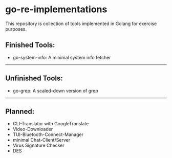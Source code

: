 # go-re-implementations
This repository is collection of tools implemented in Golang for exercise purposes.

## Finished Tools:
- go-system-info: A minimal system info fetcher

---
## Unfinished Tools:
- go-grep: A scaled-down version of grep

---
## Planned:
- CLI-Translator with GoogleTranslate
- Video-Downloader
- TUI-Bluetooth-Connect-Manager
- minimal Chat-Client/Server
- Virus Signature Checker
- DES
